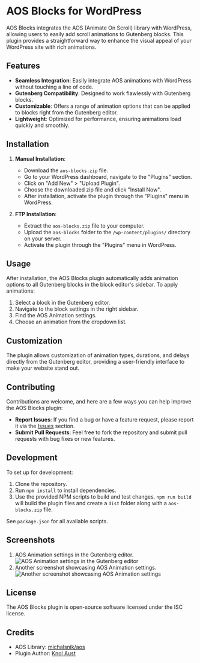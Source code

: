 # AOS Blocks for WordPress

AOS Blocks integrates the AOS (Animate On Scroll) library with WordPress, allowing users to easily add scroll animations to Gutenberg blocks. This plugin provides a straightforward way to enhance the visual appeal of your WordPress site with rich animations.

## Features

- **Seamless Integration**: Easily integrate AOS animations with WordPress without touching a line of code.
- **Gutenberg Compatibility**: Designed to work flawlessly with Gutenberg blocks.
- **Customizable**: Offers a range of animation options that can be applied to blocks right from the Gutenberg editor.
- **Lightweight**: Optimized for performance, ensuring animations load quickly and smoothly.

## Installation

1. **Manual Installation**:
   - Download the `aos-blocks.zip` file.
   - Go to your WordPress dashboard, navigate to the "Plugins" section.
   - Click on "Add New" > "Upload Plugin".
   - Choose the downloaded zip file and click "Install Now".
   - After installation, activate the plugin through the "Plugins" menu in WordPress.

2. **FTP Installation**:
   - Extract the `aos-blocks.zip` file to your computer.
   - Upload the `aos-blocks` folder to the `/wp-content/plugins/` directory on your server.
   - Activate the plugin through the "Plugins" menu in WordPress.

## Usage

After installation, the AOS Blocks plugin automatically adds animation options to all Gutenberg blocks in the block editor's sidebar. To apply animations:

1. Select a block in the Gutenberg editor.
2. Navigate to the block settings in the right sidebar.
3. Find the AOS Animation settings.
4. Choose an animation from the dropdown list.

## Customization

The plugin allows customization of animation types, durations, and delays directly from the Gutenberg editor, providing a user-friendly interface to make your website stand out.

## Contributing

Contributions are welcome, and here are a few ways you can help improve the AOS Blocks plugin:

- **Report Issues**: If you find a bug or have a feature request, please report it via the [Issues](https://github.com/knolaust/aos-blocks/issues) section.
- **Submit Pull Requests**: Feel free to fork the repository and submit pull requests with bug fixes or new features.

## Development

To set up for development:

1. Clone the repository.
2. Run `npm install` to install dependencies.
3. Use the provided NPM scripts to build and test changes.
`npm run build` will build the plugin files and create a `dist` folder along with a `aos-blocks.zip` file.

See `package.json` for all available scripts.

## Screenshots

1. AOS Animation settings in the Gutenberg editor.
   ![AOS Animation settings in the Gutenberg editor](assets/screenshot-1.png)
2. Another screenshot showcasing AOS Animation settings.
   ![Another screenshot showcasing AOS Animation settings](assets/screenshot-2.png)

## License

The AOS Blocks plugin is open-source software licensed under the ISC license.

## Credits

- AOS Library: [michalsnik/aos](https://github.com/michalsnik/aos)
- Plugin Author: [Knol Aust](https://knolaust.com)
